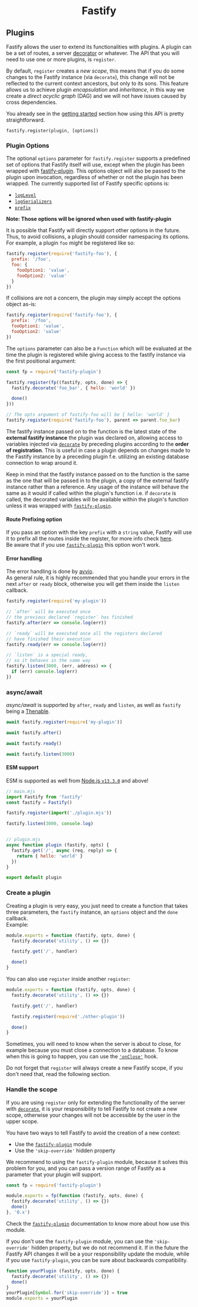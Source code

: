 <h1 align="center">Fastify</h1>

## Plugins
Fastify allows the user to extend its functionalities with plugins.
A plugin can be a set of routes, a server [decorator](https://github.com/fastify/fastify/blob/master/docs/Decorators.md) or whatever. The API that you will need to use one or more plugins, is `register`.<br>

By default, `register` creates a *new scope*, this means that if you do some changes to the Fastify instance (via `decorate`), this change will not be reflected to the current context ancestors, but only to its sons. This feature allows us to achieve plugin *encapsulation* and *inheritance*, in this way we create a *direct acyclic graph* (DAG) and we will not have issues caused by cross dependencies.

You already see in the [getting started](https://github.com/fastify/fastify/blob/master/docs/Getting-Started.md#register) section how using this API is pretty straightforward.
```
fastify.register(plugin, [options])
```

<a name="plugin-options"></a>
### Plugin Options
The optional `options` parameter for `fastify.register` supports a predefined set of options that Fastify itself will use, except when the plugin has been wrapped with [fastify-plugin](https://github.com/fastify/fastify-plugin). This options object will also be passed to the plugin upon invocation, regardless of whether or not the plugin has been wrapped. The currently supported list of Fastify specific options is:

+ [`logLevel`](https://github.com/fastify/fastify/blob/master/docs/Routes.md#custom-log-level)
+ [`logSerializers`](https://github.com/fastify/fastify/blob/master/docs/Routes.md#custom-log-serializer)
+ [`prefix`](https://github.com/fastify/fastify/blob/master/docs/Plugins.md#route-prefixing-options)

**Note: Those options will be ignored when used with fastify-plugin**

It is possible that Fastify will directly support other options in the future. Thus, to avoid collisions, a plugin should consider namespacing its options. For example, a plugin `foo` might be registered like so:

```js
fastify.register(require('fastify-foo'), {
  prefix: '/foo',
  foo: {
    fooOption1: 'value',
    fooOption2: 'value'
  }
})
```

If collisions are not a concern, the plugin may simply accept the options object as-is:

```js
fastify.register(require('fastify-foo'), {
  prefix: '/foo',
  fooOption1: 'value',
  fooOption2: 'value'
})
```

The `options` parameter can also be a `Function` which will be evaluated at the time the plugin is registered while giving access to the fastify instance via the first positional argument:

```js
const fp = require('fastify-plugin')

fastify.register(fp((fastify, opts, done) => {
  fastify.decorate('foo_bar', { hello: 'world' })

  done()
}))

// The opts argument of fastify-foo will be { hello: 'world' }
fastify.register(require('fastify-foo'), parent => parent.foo_bar)
```

The fastify instance passed on to the function is the latest state of the **external fastify instance** the plugin was declared on, allowing access to variables injected via [`decorate`](https://github.com/fastify/fastify/blob/master/docs/Decorators.md) by preceding plugins according to the **order of registration**. This is useful in case a plugin depends on changes made to the Fastify instance by a preceding plugin f.e. utilizing an existing database connection to wrap around it.

Keep in mind that the fastify instance passed on to the function is the same as the one that will be passed in to the plugin, a copy of the external fastify instance rather than a reference. Any usage of the instance will behave the same as it would if called within the plugin's function i.e. if `decorate` is called, the decorated variables will be available within the plugin's function unless it was wrapped with [`fastify-plugin`](https://github.com/fastify/fastify-plugin).

<a name="route-prefixing-option"></a>
#### Route Prefixing option
If you pass an option with the key `prefix` with a `string` value, Fastify will use it to prefix all the routes inside the register, for more info check [here](https://github.com/fastify/fastify/blob/master/docs/Routes.md#route-prefixing).<br>
Be aware that if you use [`fastify-plugin`](https://github.com/fastify/fastify-plugin) this option won't work.

<a name="error-handling"></a>
#### Error handling
The error handling is done by [avvio](https://github.com/mcollina/avvio#error-handling).<br>
As general rule, it is highly recommended that you handle your errors in the next `after` or `ready` block, otherwise you will get them inside the `listen` callback.

```js
fastify.register(require('my-plugin'))

// `after` will be executed once
// the previous declared `register` has finished
fastify.after(err => console.log(err))

// `ready` will be executed once all the registers declared
// have finished their execution
fastify.ready(err => console.log(err))

// `listen` is a special ready,
// so it behaves in the same way
fastify.listen(3000, (err, address) => {
  if (err) console.log(err)
})
```

<a name="async-await"></a>
### async/await

*async/await* is supported by `after`, `ready` and `listen`, as well as
`fastify` being a [Thenable](https://promisesaplus.com/).

```js
await fastify.register(require('my-plugin'))

await fastify.after()

await fastify.ready()

await fastify.listen(3000)
```

<a name="esm-support"></a>
#### ESM support

ESM is supported as well from [Node.js `v13.3.0`](https://nodejs.org/api/esm.html) and above!

```js
// main.mjs
import Fastify from 'fastify'
const fastify = Fastify()

fastify.register(import('./plugin.mjs'))

fastify.listen(3000, console.log)


// plugin.mjs
async function plugin (fastify, opts) {
  fastify.get('/', async (req, reply) => {
    return { hello: 'world' }
  })
}

export default plugin
```

<a name="create-plugin"></a>
### Create a plugin
Creating a plugin is very easy, you just need to create a function that takes three parameters, the `fastify` instance, an `options` object and the `done` callback.<br>
Example:
```js
module.exports = function (fastify, opts, done) {
  fastify.decorate('utility', () => {})

  fastify.get('/', handler)

  done()
}
```
You can also use `register` inside another `register`:
```js
module.exports = function (fastify, opts, done) {
  fastify.decorate('utility', () => {})

  fastify.get('/', handler)

  fastify.register(require('./other-plugin'))

  done()
}
```
Sometimes, you will need to know when the server is about to close, for example because you must close a connection to a database. To know when this is going to happen, you can use the [`'onClose'`](https://github.com/fastify/fastify/blob/master/docs/Hooks.md#on-close) hook.

Do not forget that `register` will always create a new Fastify scope, if you don't need that, read the following section.

<a name="handle-scope"></a>
### Handle the scope
If you are using `register` only for extending the functionality of the server with  [`decorate`](https://github.com/fastify/fastify/blob/master/docs/Decorators.md), it is your responsibility to tell Fastify to not create a new scope, otherwise your changes will not be accessible by the user in the upper scope.

You have two ways to tell Fastify to avoid the creation of a new context:
- Use the [`fastify-plugin`](https://github.com/fastify/fastify-plugin) module
- Use the `'skip-override'` hidden property

We recommend to using the `fastify-plugin` module, because it solves this problem for you, and you can pass a version range of Fastify as a parameter that your plugin will support.
```js
const fp = require('fastify-plugin')

module.exports = fp(function (fastify, opts, done) {
  fastify.decorate('utility', () => {})
  done()
}, '0.x')
```
Check the [`fastify-plugin`](https://github.com/fastify/fastify-plugin) documentation to know more about how use this module.

If you don't use the `fastify-plugin` module, you can use the `'skip-override'` hidden property, but we do not recommend it. If in the future the Fastify API changes it will be a your responsibility update the module, while if you use `fastify-plugin`, you can be sure about backwards compatibility.
```js
function yourPlugin (fastify, opts, done) {
  fastify.decorate('utility', () => {})
  done()
}
yourPlugin[Symbol.for('skip-override')] = true
module.exports = yourPlugin
```
